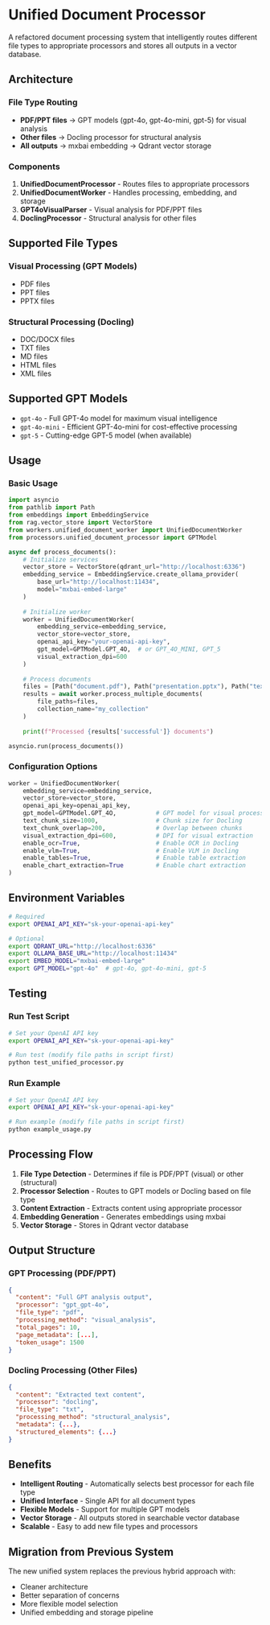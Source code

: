 # Unified Document Processor

A refactored document processing system that intelligently routes different file types to appropriate processors and stores all outputs in a vector database.

## Architecture

### File Type Routing
- **PDF/PPT files** → GPT models (gpt-4o, gpt-4o-mini, gpt-5) for visual analysis
- **Other files** → Docling processor for structural analysis
- **All outputs** → mxbai embedding → Qdrant vector storage

### Components

1. **UnifiedDocumentProcessor** - Routes files to appropriate processors
2. **UnifiedDocumentWorker** - Handles processing, embedding, and storage
3. **GPT4oVisualParser** - Visual analysis for PDF/PPT files
4. **DoclingProcessor** - Structural analysis for other files

## Supported File Types

### Visual Processing (GPT Models)
- PDF files
- PPT files  
- PPTX files

### Structural Processing (Docling)
- DOC/DOCX files
- TXT files
- MD files
- HTML files
- XML files

## Supported GPT Models

- `gpt-4o` - Full GPT-4o model for maximum visual intelligence
- `gpt-4o-mini` - Efficient GPT-4o-mini for cost-effective processing
- `gpt-5` - Cutting-edge GPT-5 model (when available)

## Usage

### Basic Usage

```python
import asyncio
from pathlib import Path
from embeddings import EmbeddingService
from rag.vector_store import VectorStore
from workers.unified_document_worker import UnifiedDocumentWorker
from processors.unified_document_processor import GPTModel

async def process_documents():
    # Initialize services
    vector_store = VectorStore(qdrant_url="http://localhost:6336")
    embedding_service = EmbeddingService.create_ollama_provider(
        base_url="http://localhost:11434",
        model="mxbai-embed-large"
    )
    
    # Initialize worker
    worker = UnifiedDocumentWorker(
        embedding_service=embedding_service,
        vector_store=vector_store,
        openai_api_key="your-openai-api-key",
        gpt_model=GPTModel.GPT_4O,  # or GPT_4O_MINI, GPT_5
        visual_extraction_dpi=600
    )
    
    # Process documents
    files = [Path("document.pdf"), Path("presentation.pptx"), Path("text.txt")]
    results = await worker.process_multiple_documents(
        file_paths=files,
        collection_name="my_collection"
    )
    
    print(f"Processed {results['successful']} documents")

asyncio.run(process_documents())
```

### Configuration Options

```python
worker = UnifiedDocumentWorker(
    embedding_service=embedding_service,
    vector_store=vector_store,
    openai_api_key=openai_api_key,
    gpt_model=GPTModel.GPT_4O,           # GPT model for visual processing
    text_chunk_size=1000,                # Chunk size for Docling
    text_chunk_overlap=200,              # Overlap between chunks
    visual_extraction_dpi=600,           # DPI for visual extraction
    enable_ocr=True,                     # Enable OCR in Docling
    enable_vlm=True,                     # Enable VLM in Docling
    enable_tables=True,                  # Enable table extraction
    enable_chart_extraction=True         # Enable chart extraction
)
```

## Environment Variables

```bash
# Required
export OPENAI_API_KEY="sk-your-openai-api-key"

# Optional
export QDRANT_URL="http://localhost:6336"
export OLLAMA_BASE_URL="http://localhost:11434"
export EMBED_MODEL="mxbai-embed-large"
export GPT_MODEL="gpt-4o"  # gpt-4o, gpt-4o-mini, gpt-5
```

## Testing

### Run Test Script

```bash
# Set your OpenAI API key
export OPENAI_API_KEY="sk-your-openai-api-key"

# Run test (modify file paths in script first)
python test_unified_processor.py
```

### Run Example

```bash
# Set your OpenAI API key
export OPENAI_API_KEY="sk-your-openai-api-key"

# Run example (modify file paths in script first)
python example_usage.py
```

## Processing Flow

1. **File Type Detection** - Determines if file is PDF/PPT (visual) or other (structural)
2. **Processor Selection** - Routes to GPT models or Docling based on file type
3. **Content Extraction** - Extracts content using appropriate processor
4. **Embedding Generation** - Generates embeddings using mxbai
5. **Vector Storage** - Stores in Qdrant vector database

## Output Structure

### GPT Processing (PDF/PPT)
```json
{
  "content": "Full GPT analysis output",
  "processor": "gpt_gpt-4o",
  "file_type": "pdf",
  "processing_method": "visual_analysis",
  "total_pages": 10,
  "page_metadata": [...],
  "token_usage": 1500
}
```

### Docling Processing (Other Files)
```json
{
  "content": "Extracted text content",
  "processor": "docling",
  "file_type": "txt",
  "processing_method": "structural_analysis",
  "metadata": {...},
  "structured_elements": {...}
}
```

## Benefits

- **Intelligent Routing** - Automatically selects best processor for each file type
- **Unified Interface** - Single API for all document types
- **Flexible Models** - Support for multiple GPT models
- **Vector Storage** - All outputs stored in searchable vector database
- **Scalable** - Easy to add new file types and processors

## Migration from Previous System

The new unified system replaces the previous hybrid approach with:
- Cleaner architecture
- Better separation of concerns
- More flexible model selection
- Unified embedding and storage pipeline
